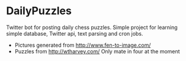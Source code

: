 # DailyPuzzles
Twitter bot for posting daily chess puzzles.
Simple project for learning simple database, Twitter api, text parsing and cron jobs. 

  * Pictures generated from http://www.fen-to-image.com/
  * Puzzles from http://wtharvey.com/ Only mate in four at the moment

